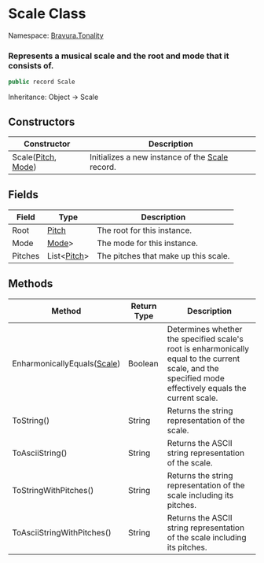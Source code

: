 # Scale Class

Namespace: [Bravura.Tonality](./Bravura.Tonality.md)

### Represents a musical scale and the root and mode that it consists of.

```csharp
public record Scale
```

Inheritance: Object -> Scale

## Constructors
| Constructor | Description |
| --- | --- |
| Scale([Pitch](./Pitch.md), [Mode](./Mode.md)) | Initializes a new instance of the [Scale](./Scale.md) record. |

## Fields
| Field | Type | Description |
| --- | --- | --- |
| Root | [Pitch](./Pitch.md) | The root for this instance. |
| Mode | [Mode](./Mode.md)> | The mode for this instance. |
| Pitches | List<[Pitch](./Pitch.md)> | The pitches that make up this scale. |

## Methods
| Method | Return Type | Description |
| --- | --- | --- |
| EnharmonicallyEquals([Scale](./Scale.md)) | Boolean | Determines whether the specified scale's root is enharmonically equal to the current scale, and the specified mode effectively equals the current scale. |
| ToString() | String | Returns the string representation of the scale. |
| ToAsciiString() | String | Returns the ASCII string representation of the scale. |
| ToStringWithPitches() | String | Returns the string representation of the scale including its pitches. |
| ToAsciiStringWithPitches() | String | Returns the ASCII string representation of the scale including its pitches. |
